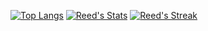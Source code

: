 [![Top Langs](https://github-readme-stats.vercel.app/api/top-langs/?username=reedham)](https://github.com/anuraghazra/github-readme-stats)
[![Reed's Stats](https://github-stats-alpha.vercel.app/api/?username=reedHam "Reed's Stats")](https://github.com/cachecleanerjeet/readme-stats-github "Reed's Stats")
[![Reed's Streak](https://github-readme-streak-stats.herokuapp.com/?user=reedHam&theme=dark)](https://git.io/streak-stats)



